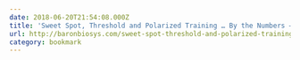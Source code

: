 ```yaml
---
date: 2018-06-20T21:54:08.000Z
title: 'Sweet Spot, Threshold and Polarized Training … By the Numbers – Baron Biosy'
url: http://baronbiosys.com/sweet-spot-threshold-and-polarized-training-by-the-numbers/
category: bookmark
---
```

